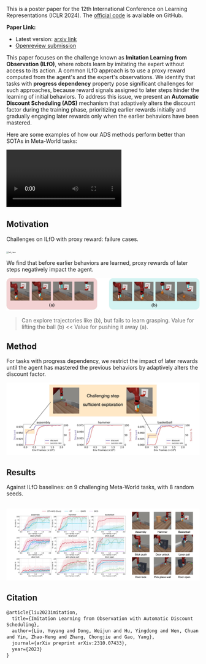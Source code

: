 This is a poster paper for the 12th International Conference on Learning Representations (ICLR 2024). The [official code](https://github.com/dwjshift/IL_ADS) is available on GitHub.

**Paper Link:**

- Latest version: [arxiv link](https://arxiv.org/abs/2310.07433)
- [Openreview submission](https://openreview.net/forum?id=pPJTQYOpNI)



This paper focuses on the challenge known as **Imitation Learning from Observation (ILfO)**, where  robots learn by imitating the expert without access to its action. A common ILfO approach is to use a proxy reward computed from the agent's and the expert's observations. We identify that tasks with **progress dependency** property pose significant challenges for such approaches, because reward signals assigned to later steps hinder the learning of initial behaviors. To address this issue, we present an **Automatic Discount Scheduling (ADS)** mechanism that adaptively alters the discount factor during the training phase, prioritizing earlier rewards initially and gradually engaging later rewards only when the earlier behaviors have been mastered. 

Here are some examples of how our ADS methods perform better than SOTAs in Meta-World tasks:

![example](index.assets/example.mp4)

## Motivation

Challenges on ILfO with proxy reward: failure cases.

<img src="index.assets/fail_case.gif" alt="fail_case" style="zoom: 33%;" />

We find that before earlier behaviors are learned, proxy rewards of later steps negatively impact the agent.

![image-20240125205604479](index.assets/image-20240125205604479.png)

> Can explore trajectories like (b), but fails to learn grasping. Value for lifting the ball (b) << Value for pushing it away (a).

## Method

For tasks with progress dependency, we restrict the impact of later rewards until the agent has mastered the previous behaviors by adaptively alters the discount factor.

![adaptive](index.assets/adaptive.jpg)

## Results

Against ILfO baselines: on 9 challenging Meta-World tasks, with 8 random seeds.

​	![performance](index.assets/result.jpg)

## Citation

```
@article{liu2023imitation,
  title={Imitation Learning from Observation with Automatic Discount Scheduling},
  author={Liu, Yuyang and Dong, Weijun and Hu, Yingdong and Wen, Chuan and Yin, Zhao-Heng and Zhang, Chongjie and Gao, Yang},
  journal={arXiv preprint arXiv:2310.07433},
  year={2023}
}
```

